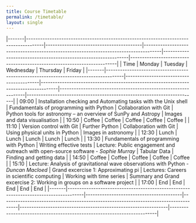 ```yaml
---
title: Course Timetable
permalink: /timetable/
layout: single
---
```


|-------|-------------------------------------------------------------------------------------|-----------------------------------------|-------------------------------------------------------------------------------------|---------------------------------------------------------------|------------------------------------------------------------------------|
|  Time | Monday                                                                              | Tuesday                                 | Wednesday                                                                           | Thursday                                                      | Friday                                                                 |
|-------|-------------------------------------------------------------------------------------|-----------------------------------------|-------------------------------------------------------------------------------------|---------------------------------------------------------------|------------------------------------------------------------------------|
| 09:00 | Installation checking and Automating tasks with the Unix shell                      | Fundamentals of programming with Python | Collaboration with Git                                                              | Python tools for astronomy – an overview of SunPy and Astropy | Images and data visualisation                                          |
| 10:50 | Coffee                                                                              | Coffee                                  | Coffee                                                                              | Coffee                                                        | Coffee                                                                 |
| 11:10 | Version control with Git                                                            | Further Python                          | Collaboration with Git                                                              | Using physical units in Python                                | Images in astronomy                                                    |
| 12:30 | Lunch                                                                               | Lunch                                   | Lunch                                                                               | Lunch                                                         | Lunch                                                                  |
| 13:30 | Fundamentals of programming with Python                                             | Writing effective tests                 | Lecture: Public engagement and outreach with open-source software - *Sophie Murray* | Tabular Data                                                  | Finding and getting data                                               |
| 14:50 | Coffee                                                                              | Coffee                                  | Coffee                                                                              | Coffee                                                        | Coffee                                                                 |
| 15:10 | Lecture: Analysis of gravitational wave observations with Python - *Duncan Macloed* | Grand excercise 1: Approximating pi     | Lectures: Careers in scientific computing                                           | Working with time series                                      | Summary and Grand excercise 2: Working in groups on a software project |
| 17:00 | End                                                                                 | End                                     | End                                                                                 | End                                                           | End                                                                    |
|-------|-------------------------------------------------------------------------------------|-----------------------------------------|-------------------------------------------------------------------------------------|---------------------------------------------------------------|------------------------------------------------------------------------|


